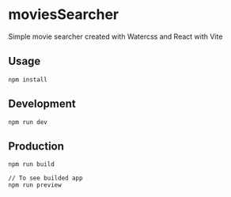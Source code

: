 # moviesSearcher
Simple movie searcher created with Watercss and React with Vite

## Usage
```
npm install

```
## Development
```
npm run dev

```
## Production
```
npm run build

// To see builded app
npm run preview

```
